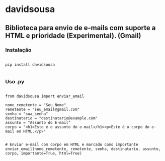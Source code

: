 # davidsousa

## Biblioteca para envio de e-mails com suporte a HTML e prioridade (Experimental). (Gmail)

### Instalação

```

pip install davidsousa


```

### Uso .py

```

from davidsousa import enviar_email

nome_remetente = "Seu Nome"
remetente = "seu_email@gmail.com"
senha = "sua_senha"
destinatario = "destinatario@example.com"
assunto = "Assunto do E-mail"
corpo = "<h1>Este é o assunto do e-mail</h1><p>Este é o corpo do e-mail em HTML.</p>"


# Enviar e-mail com corpo em HTML e marcado como importante
enviar_email(nome_remetente, remetente, senha, destinatario, assunto, corpo, importante=True, html=True)



```